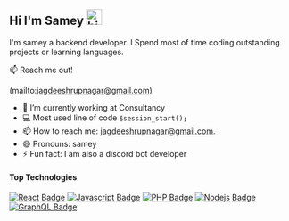 ## Hi I'm Samey <img src="https://user-images.githubusercontent.com/1303154/88677602-1635ba80-d120-11ea-84d8-d263ba5fc3c0.gif" width="28px" alt="hi">

I'm samey a backend developer. I Spend most of time coding outstanding projects or learning languages.

:mailbox: Reach me out!

(mailto:jagdeeshrupnagar@gmail.com)

<!-- TODO: Add last video link -->

- 🔭 I’m currently working at Consultancy
- :computer: Most used line of code `$session_start();`
- 📫 How to reach me: jagdeeshrupnagar@gmail.com.
- 😄 Pronouns: samey
- ⚡ Fun fact: I am also a discord bot developer

#### Top Technologies

<!-- TODO: Make technologies links takes you to repositories -->

[![React Badge](https://img.shields.io/badge/-React-61DBFB?style=for-the-badge&labelColor=black&logo=react&logoColor=61DBFB)](#) [![Javascript Badge](https://img.shields.io/badge/-Javascript-F0DB4F?style=for-the-badge&labelColor=black&logo=javascript&logoColor=F0DB4F)](#) [![PHP Badge](https://img.shields.io/badge/-php-007acc?style=for-the-badge&labelColor=black&logo=typescript&logoColor=007acc)](#) [![Nodejs Badge](https://img.shields.io/badge/-Nodejs-3C873A?style=for-the-badge&labelColor=black&logo=node.js&logoColor=3C873A)](#) [![GraphQL Badge](https://img.shields.io/badge/-GraphQl-e535ab?style=for-the-badge&labelColor=black&logo=node.js&logoColor=e535ab)](#)
